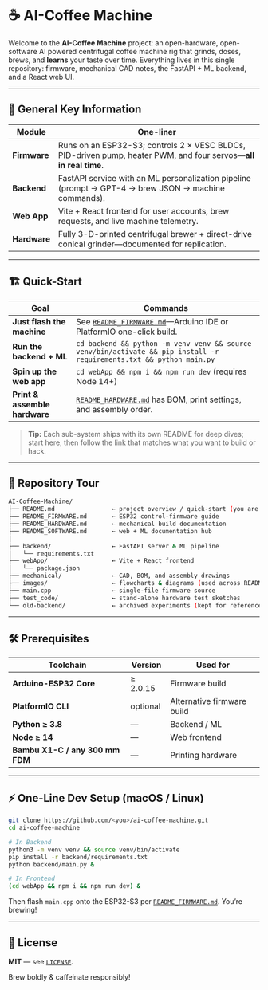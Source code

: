 # ☕️ AI-Coffee Machine

Welcome to the **AI-Coffee Machine** project: an open-hardware, open-software
AI powered centrifugal coffee machine rig that grinds, doses, brews, and **learns** your taste over time.
Everything lives in this single repository: firmware, mechanical CAD notes, the
FastAPI + ML backend, and a React web UI.

---

## 🔑  General Key Information

| Module | One-liner |
|--------|-----------|
| **Firmware** | Runs on an ESP32-S3; controls 2 × VESC BLDCs, PID-driven pump, heater PWM, and four servos—**all in real time**. |
| **Backend** | FastAPI service with an ML personalization pipeline (prompt → GPT-4 → brew JSON → machine commands). |
| **Web App** | Vite + React frontend for user accounts, brew requests, and live machine telemetry. |
| **Hardware** | Fully 3-D-printed centrifugal brewer + direct-drive conical grinder—documented for replication. |

---

## 🏗️  Quick-Start

| Goal | Commands |
|------|----------|
| **Just flash the machine** | See [`README_FIRMWARE.md`](README_FIRMWARE.md)—Arduino IDE or PlatformIO one-click build. |
| **Run the backend + ML** | `cd backend && python -m venv venv && source venv/bin/activate && pip install -r requirements.txt && python main.py` |
| **Spin up the web app** | `cd webApp && npm i && npm run dev` (requires Node 14+) |
| **Print & assemble hardware** | [`README_HARDWARE.md`](README_HARDWARE.md) has BOM, print settings, and assembly order. |

> **Tip:** Each sub-system ships with its own README for deep dives; start
> here, then follow the link that matches what you want to build or hack.

---

## 📂  Repository Tour

```bash
AI-Coffee-Machine/
├── README.md                ← project overview / quick-start (you are here)
├── README_FIRMWARE.md       ← ESP32 control-firmware guide
├── README_HARDWARE.md       ← mechanical build documentation
├── README_SOFTWARE.md       ← web + ML documentation hub
│
├── backend/                 ← FastAPI server & ML pipeline
│   └── requirements.txt
├── webApp/                  ← Vite + React frontend
│   └── package.json
├── mechanical/              ← CAD, BOM, and assembly drawings
├── images/                  ← flowcharts & diagrams (used across READMEs)
├── main.cpp                 ← single-file firmware source
├── test_code/               ← stand-alone hardware test sketches
└── old-backend/             ← archived experiments (kept for reference)
```

---

## 🛠️  Prerequisites

| Toolchain | Version | Used for |
|-----------|---------|----------|
| **Arduino-ESP32 Core** | ≥ 2.0.15 | Firmware build |
| **PlatformIO CLI** | optional | Alternative firmware build |
| **Python ≥ 3.8** | — | Backend / ML |
| **Node ≥ 14** | — | Web frontend |
| **Bambu X1-C / any 300 mm FDM** | — | Printing hardware |

---

## ⚡️  One-Line Dev Setup (macOS / Linux)

```bash
git clone https://github.com/<you>/ai-coffee-machine.git
cd ai-coffee-machine

# In Backend 
python3 -m venv venv && source venv/bin/activate
pip install -r backend/requirements.txt
python backend/main.py &

# In Frontend
(cd webApp && npm i && npm run dev) &
```

Then flash `main.cpp` onto the ESP32-S3 per
[`README_FIRMWARE.md`](README_FIRMWARE.md). You’re brewing!

---

## 📜  License

**MIT** — see [`LICENSE`](LICENSE).

Brew boldly & caffeinate responsibly!

